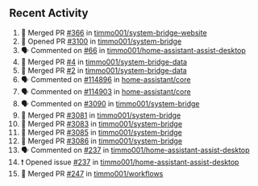 ## Recent Activity

<!--START_SECTION:activity-->
1. 🎉 Merged PR [#366](https://github.com/timmo001/system-bridge-website/pull/366) in [timmo001/system-bridge-website](https://github.com/timmo001/system-bridge-website)
2. 💪 Opened PR [#3100](https://github.com/timmo001/system-bridge/pull/3100) in [timmo001/system-bridge](https://github.com/timmo001/system-bridge)
3. 🗣 Commented on [#66](https://github.com/timmo001/home-assistant-assist-desktop/issues/66) in [timmo001/home-assistant-assist-desktop](https://github.com/timmo001/home-assistant-assist-desktop)
4. 🎉 Merged PR [#4](https://github.com/timmo001/system-bridge-data/pull/4) in [timmo001/system-bridge-data](https://github.com/timmo001/system-bridge-data)
5. 🎉 Merged PR [#2](https://github.com/timmo001/system-bridge-data/pull/2) in [timmo001/system-bridge-data](https://github.com/timmo001/system-bridge-data)
6. 🗣 Commented on [#114896](https://github.com/home-assistant/core/issues/114896) in [home-assistant/core](https://github.com/home-assistant/core)
7. 🗣 Commented on [#114903](https://github.com/home-assistant/core/issues/114903) in [home-assistant/core](https://github.com/home-assistant/core)
8. 🗣 Commented on [#3090](https://github.com/timmo001/system-bridge/issues/3090) in [timmo001/system-bridge](https://github.com/timmo001/system-bridge)
9. 🎉 Merged PR [#3081](https://github.com/timmo001/system-bridge/pull/3081) in [timmo001/system-bridge](https://github.com/timmo001/system-bridge)
10. 🎉 Merged PR [#3083](https://github.com/timmo001/system-bridge/pull/3083) in [timmo001/system-bridge](https://github.com/timmo001/system-bridge)
11. 🎉 Merged PR [#3085](https://github.com/timmo001/system-bridge/pull/3085) in [timmo001/system-bridge](https://github.com/timmo001/system-bridge)
12. 🎉 Merged PR [#3086](https://github.com/timmo001/system-bridge/pull/3086) in [timmo001/system-bridge](https://github.com/timmo001/system-bridge)
13. 🗣 Commented on [#237](https://github.com/timmo001/home-assistant-assist-desktop/issues/237) in [timmo001/home-assistant-assist-desktop](https://github.com/timmo001/home-assistant-assist-desktop)
14. ❗ Opened issue [#237](https://github.com/timmo001/home-assistant-assist-desktop/issues/237) in [timmo001/home-assistant-assist-desktop](https://github.com/timmo001/home-assistant-assist-desktop)
15. 🎉 Merged PR [#247](https://github.com/timmo001/workflows/pull/247) in [timmo001/workflows](https://github.com/timmo001/workflows)
<!--END_SECTION:activity-->
